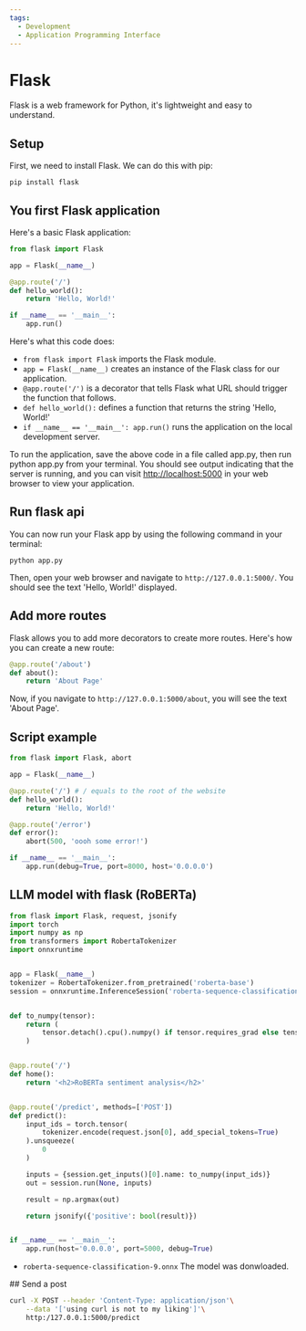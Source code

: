 ```yaml
---
tags:
  - Development
  - Application Programming Interface
---
```

# Flask

Flask is a web framework for Python, it's lightweight and easy to understand.

## Setup

First, we need to install Flask. We can do this with pip:

```shell
pip install flask
```

## You first Flask application

Here's a basic Flask application:

```python
from flask import Flask

app = Flask(__name__)

@app.route('/')
def hello_world():
    return 'Hello, World!'

if __name__ == '__main__':
    app.run()
```

Here's what this code does:

* `from flask import Flask` imports the Flask module.
* `app = Flask(__name__)` creates an instance of the Flask class for our application.
* `@app.route('/')` is a decorator that tells Flask what URL should trigger the
  function that follows.
* `def hello_world():` defines a function that returns the string 'Hello, World!'
* `if __name__ == '__main__': app.run()` runs the application on the local
  development server.

To run the application, save the above code in a file called app.py, then run
 python app.py from your terminal. You should see output indicating that the
 server is running, and you can visit <http://localhost:5000> in your web browser
  to view your application.

## Run flask api

You can now run your Flask app by using the following command in your terminal:

```shell
python app.py
```

Then, open your web browser and navigate to `http://127.0.0.1:5000/`. You should
see the text 'Hello, World!' displayed.

## Add more routes

Flask allows you to add more decorators to create more routes. Here's how you can
 create a new route:

```python
@app.route('/about')
def about():
    return 'About Page'
```

Now, if you navigate to `http://127.0.0.1:5000/about`, you will see the text
'About Page'.

## Script example

```python
from flask import Flask, abort

app = Flask(__name__)

@app.route('/') # / equals to the root of the website
def hello_world():
    return 'Hello, World!'

@app.route('/error')
def error():
    abort(500, 'oooh some error!')

if __name__ == '__main__':
    app.run(debug=True, port=8000, host='0.0.0.0')
```

## LLM model with flask (RoBERTa)

```python
from flask import Flask, request, jsonify
import torch
import numpy as np
from transformers import RobertaTokenizer
import onnxruntime


app = Flask(__name__)
tokenizer = RobertaTokenizer.from_pretrained('roberta-base')
session = onnxruntime.InferenceSession('roberta-sequence-classification-9.onnx')


def to_numpy(tensor):
    return (
        tensor.detach().cpu().numpy() if tensor.requires_grad else tensor.cpu().numpy()
    )


@app.route('/')
def home():
    return '<h2>RoBERTa sentiment analysis</h2>'


@app.route('/predict', methods=['POST'])
def predict():
    input_ids = torch.tensor(
        tokenizer.encode(request.json[0], add_special_tokens=True)
    ).unsqueeze(
        0
    )

    inputs = {session.get_inputs()[0].name: to_numpy(input_ids)}
    out = session.run(None, inputs)

    result = np.argmax(out)

    return jsonify({'positive': bool(result)})


if __name__ == '__main__':
    app.run(host='0.0.0.0', port=5000, debug=True)
```

* `roberta-sequence-classification-9.onnx` The model was donwloaded.

## Send a post

```bash
curl -X POST --header 'Content-Type: application/json'\
    --data '['using curl is not to my liking']'\
    http:/127.0.0.1:5000/predict
```
